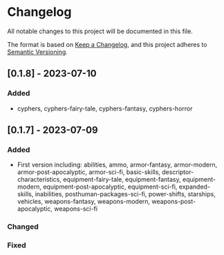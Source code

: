 # Changelog

All notable changes to this project will be documented in this file.

The format is based on [Keep a Changelog](https://keepachangelog.com/en/1.0.0/), and this project adheres to [Semantic Versioning](https://semver.org/spec/v2.0.0.html).

## [0.1.8] - 2023-07-10
### Added
- cyphers, cyphers-fairy-tale, cyphers-fantasy, cyphers-horror


## [0.1.7] - 2023-07-09
### Added
- First version including: abilities, ammo, armor-fantasy, armor-modern, armor-post-apocalyptic, armor-sci-fi, basic-skills, descriptor-characteristics, equipment-fairy-tale, equipment-fantasy, equipment-modern, equipment-post-apocalyptic, equipment-sci-fi, expanded-skills, inabilities, posthuman-packages-sci-fi, power-shifts, starships, vehicles, weapons-fantasy, weapons-modern, weapons-post-apocalyptic, weapons-sci-fi

### Changed

### Fixed

